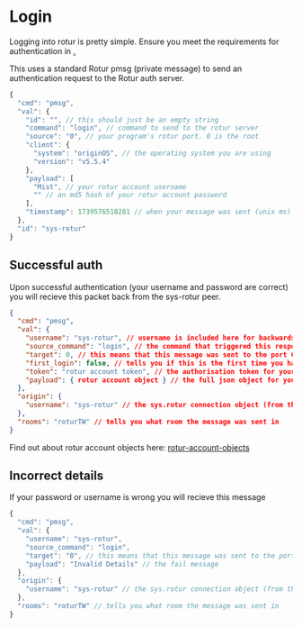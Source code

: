 # Login

Logging into rotur is pretty simple. Ensure you meet the requirements for authentication in [.](./ "mention")

This uses a standard Rotur pmsg (private message) to send an authentication request to the Rotur auth server.

```javascript
{
  "cmd": "pmsg",
  "val": {
    "id": "", // this should just be an empty string
    "command": "login", // command to send to the rotur server
    "source": "0", // your program's rotur port. 0 is the root
    "client": {
      "system": "originOS", // the operating system you are using
      "version": "v5.5.4"
    },
    "payload": [
      "Mist", // your rotur account username
      "" // an md5 hash of your rotur account password
    ],
    "timestamp": 1739576518281 // when your message was sent (unix ms)
  },
  "id": "sys-rotur"
}
```

## Successful auth

Upon successful authentication (your username and password are correct) you will recieve this packet back from the sys-rotur peer.&#x20;

```json
{
  "cmd": "pmsg",
  "val": {
    "username": "sys-rotur", // username is included here for backwards compat
    "source_command": "login", // the command that triggered this response
    "target": 0, // this means that this message was sent to the port 0
    "first_login": false, // tells you if this is the first time you have logged in today
    "token": "rotur account token", // the authorisation token for your rotur account
    "payload": { rotur account object } // the full json object for your rotur account
  },
  "origin": {
    "username": "sys-rotur" // the sys.rotur connection object (from the websocket, this is fully trustworthy)
  },
  "rooms": "roturTW" // tells you what room the message was sent in
}
```

Find out about rotur account objects here: [rotur-account-objects](../../my-account/rotur-account-objects/ "mention")

## Incorrect details

If your password or username is wrong you will recieve this message

```javascript
{
  "cmd": "pmsg",
  "val": {
    "username": "sys-rotur",
    "source_command": "login",
    "target": "0", // this means that this message was sent to the port 0
    "payload": "Invalid Details" // the fail message
  },
  "origin": {
    "username": "sys-rotur" // the sys.rotur connection object (from the websocket, this is fully trustworthy)
  },
  "rooms": "roturTW" // tells you what room the message was sent in
}
```
